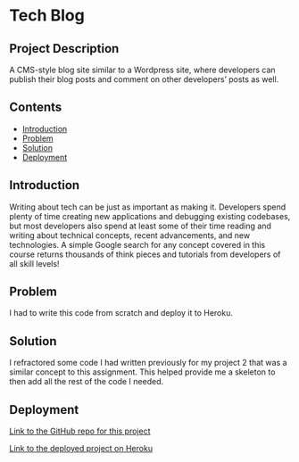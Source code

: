 # Tech Blog

## Project Description

A CMS-style blog site similar to a Wordpress site, where developers can publish their blog posts and comment on other developers’ posts as well.

## Contents

- [Introduction](#introduction)
- [Problem](#problem)
- [Solution](#solution)
- [Deployment](#deployment)

## Introduction

Writing about tech can be just as important as making it. Developers spend plenty of time creating new applications and debugging existing codebases, but most developers also spend at least some of their time reading and writing about technical concepts, recent advancements, and new technologies. A simple Google search for any concept covered in this course returns thousands of think pieces and tutorials from developers of all skill levels!

## Problem
 I had to write this code from scratch and deploy it to Heroku.

## Solution

I refractored some code I had written previously for my project 2 that was a similar concept to this assignment. This helped provide me a skeleton to then add all the rest of the code I needed.


## Deployment

[Link to the GitHub repo for this project](https://github.com/Sabrinasaunders/tech-blog)

[Link to the deployed project on Heroku](https://tranquil-refuge-57471-d3be44539cbb.herokuapp.com/)


